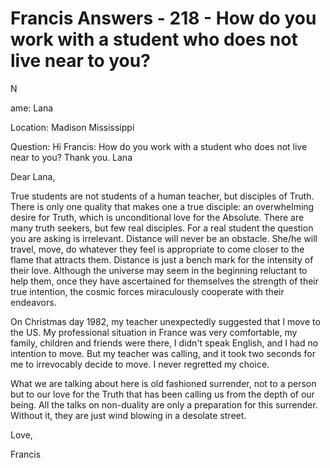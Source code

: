 # Francis Answers - 218 - How do you work with a student who does not live near to you? 

N

ame: Lana

Location: Madison Mississippi

Question: Hi Francis: How do you work with a student who does not live near to you? Thank you. Lana

Dear Lana,

True students are not students of a human teacher, but disciples of Truth. There is only one quality that makes one a true disciple: an overwhelming desire for Truth, which is unconditional love for the Absolute. There are many truth seekers, but few real disciples. For a real student the question you are asking is irrelevant. Distance will never be an obstacle. She/he will travel, move, do whatever they feel is appropriate to come closer to the flame that attracts them. Distance is just a bench mark for the intensity of their love. Although the universe may seem in the beginning reluctant to help them, once they have ascertained for themselves the strength of their true intention, the cosmic forces miraculously cooperate with their endeavors.

On Christmas day 1982, my teacher unexpectedly suggested that I move to the US. My professional situation in France was very comfortable, my family, children and friends were there, I didn't speak English, and I had no intention to move. But my teacher was calling, and it took two seconds for me to irrevocably decide to move. I never regretted my choice.

What we are talking about here is old fashioned surrender, not to a person but to our love for the Truth that has been calling us from the depth of our being. All the talks on non-duality are only a preparation for this surrender. Without it, they are just wind blowing in a desolate street.

Love,

Francis

